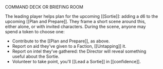 COMMAND DECK OR BRIEFING ROOM

The leading player helps plan for the upcoming  [[Sortie]]: adding a d6 to the upcoming [[Plan and Prepare]]. They frame a short scene around this, either alone, or with invited characters. During the scene, anyone may spend a token to choose one:
- Contribute to the [[Plan and Prepare]], as above.
- Report on aid they’ve given to a Faction, [[Untapping]] it.
- Report on intel they’ve gathered: the Director will reveal something useful about the Sortie.
- Volunteer to take point, you'll  [[Lead a Sortie]] in [[confidence]].